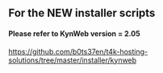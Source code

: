 ## For the NEW installer scripts
#### Please refer to KynWeb version = 2.05
https://github.com/b0ts37en/t4k-hosting-solutions/tree/master/installer/kynweb

